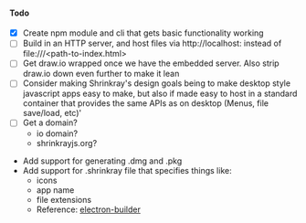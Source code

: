 #### Todo
  - [x] Create npm module and cli that gets basic functionality working
  - [ ] Build in an HTTP server, and host files via http://localhost:<port> instead of file:///<path-to-index.html>
  - [ ] Get draw.io wrapped once we have the embedded server. Also strip draw.io down even further to make it lean
  - [ ] Consider making Shrinkray's design goals being to make desktop style javascript apps easy to make, but also if made
        easy to host in a standard container that provides the same APIs as on desktop (Menus, file save/load, etc)'
  - [ ] Get a domain?
    - io domain?
    - shrinkrayjs.org?
  - Add support for generating .dmg and .pkg
  - Add support for .shrinkray file that specifies things like:
    - icons
	- app name
	- file extensions
	- Reference: [electron-builder](https://github.com/electron-userland/electron-builder)
